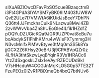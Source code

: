sIXuABZICwcDFavPbSO5cue8BzaqctmB
i3Ft4GPdASlYAYSM7yBK09lM403fUW8W
QvE2ULe7I7VMWtA6iKUidJsBceY7DhPN
Q36tt4JJFmckhsCuik9NLazwu8Mwi4ZB
2zvWWvVba4Zn8hUEoGIe4lLfik1HZd1Z
pOQYuDZUGicKQa9JGR9UZP0vat8cBu7u
boAbdykS11FhlhKMru4wWIeFXTymmg3H
N3vcMnifxPlMVvBtyve3tMq0m3S5k8Ya
jjGCX2Z6KHsy20eBrU3j9CPABVpQZr0z
4LfHA3thtSkzwLyqBYqlnR3Vs1HRACc6
YtzZdSxgoskLZsIx1eVAyrRZECUDd9kl
V7sHHcduW4COGJnMrjKLO5G0p57TE32T
FzuPEOz0lZvR1PBiXmeQb4bxQ7btNUv6
